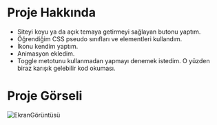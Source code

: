 # Proje Hakkında
- Siteyi koyu ya da açık temaya getirmeyi sağlayan butonu yaptım. 
- Öğrendiğim CSS pseudo sınıfları ve elementleri kullandım.
- İkonu kendim yaptım.
- Animasyon ekledim.
- Toggle metotunu kullanmadan yapmayı denemek istedim. O yüzden biraz karışık gelebilir kod okuması.

# Proje Görseli

![EkranGörüntüsü](/zlY9pO4F0V.gif)